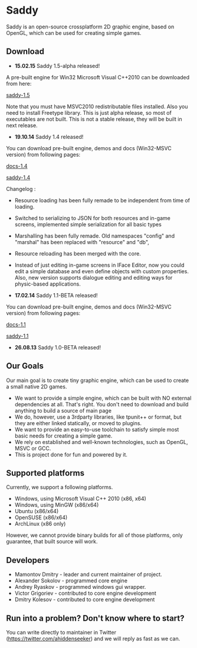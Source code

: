 # Saddy 

Saddy is an open-source crossplatform 2D graphic engine, based on OpenGL, which can be used for creating simple games.

## Download

* **15.02.15** Saddy 1.5-alpha released!

A pre-built engine for Win32 Microsoft Visual C++2010 can be downloaded from here:

[saddy-1.5](https://sourceforge.net/projects/saddyengine/files/?source=navbar)

Note that you must have MSVC2010 redistributable files installed. Also you need to install Freetype library. This is just alpha release, so most of executables are not built. This is not a stable release, they will be built in next release.

* **19.10.14** Saddy 1.4 released!

You can download pre-built engine, demos and docs (Win32-MSVC version) from following pages:

[docs-1.4](https://dl.dropboxusercontent.com/u/5039908/docs-1.4.zip) 

[saddy-1.4](https://dl.dropboxusercontent.com/u/5039908/saddy-1.4.zip)

Changelog :

  * Resource loading has been fully remade to be independent from time of loading.
  * Switched to serializing to JSON for both resources and in-game screens, implemented simple serialization for all basic types
  * Marshalling has been fully remade. Old namespaces "config" and "marshal" has been replaced with "resource" and "db",
  * Resource reloading has been merged with the core.
  * Instead of just editing in-game screens in IFace Editor, now you could edit a simple database and even define objects with custom properties. Also, new version supports dialogue editing and editing ways for physic-based applications.

* **17.02.14** Saddy 1.1-BETA released!

You can download pre-built engine, demos and docs (Win32-MSVC version) from following pages:

[docs-1.1](https://dl.dropboxusercontent.com/u/5039908/docs-1.1-beta.zip) 

[saddy-1.1](https://dl.dropboxusercontent.com/u/5039908/saddy-1.1-beta.zip)

* **26.08.13** Saddy 1.0-BETA released!

## Our Goals

Our main goal is to create tiny graphic engine, which can be used to create a small native 2D games.
  * We want to provide a simple engine, which can be built with NO external dependencies at all. That's right. You don't need to download and build anything to build a source of main page
  * We do, however, use a 3rdparty libraries, like tpunit++ or format, but they are either linked statically, or moved to plugins.
  * We want to provide an easy-to-use toolchain to satisfy simple most basic needs for  creating a simple game.
  * We rely on established and well-known technologies, such as OpenGL, MSVC or GCC.
  * This is project done for fun and powered by it.   

## Supported platforms

Currently, we support a following platforms.

  * Windows, using Microsoft Visual C++ 2010 (x86, x64)
  * Windows, using MinGW (x86/x64)
  * Ubuntu (x86/x64)
  * OpenSUSE (x86/x64)
  * ArchLinux (x86 only)  

However, we cannot provide binary builds for all of those platforms, only guarantee, that built source will work.

## Developers

  * Mamontov Dmitry - leader and current maintainer of project.
  * Alexander Sokolov - programmed core engine
  * Andrey Ryaskov -  programmed windows gui wrapper.
  * Victor Grigoriev - contributed to core engine development
  * Dmitry Kolesov - contributed to core engine development

## Run into a problem? Don't know where to start?

You can write directly to maintainer in Twitter
(https://twitter.com/ahiddenseeker) and we will reply as fast as we can.

